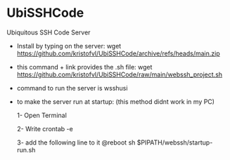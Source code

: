 # UbiSSHCode
Ubiquitous SSH Code Server


* Install by typing on the server:
wget https://github.com/kristofvl/UbiSSHCode/archive/refs/heads/main.zip

* this command + link provides the .sh file:
wget https://github.com/kristofvl/UbiSSHCode/raw/main/webssh_project.sh

* command to run the server is wsshusi

* to make the server run at startup: (this method didnt work in my PC)

  1- Open Terminal
  
  2- Write crontab -e
  
  3- add the following line to it
    @reboot sh $PIPATH/webssh/startup-run.sh
   

